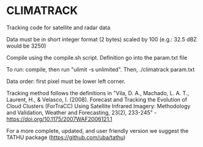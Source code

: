 # CLIMATRACK
Tracking code for satellite and radar data


Data must be in short integer format (2 bytes) scaled by 100 (e.g.: 32.5 dBZ would be 3250)

Compile using the compile.sh script. Definition go into the param.txt file

To run: compile, then run "ulimit -s unlimited". Then, ./climatrack param.txt

Data order: first pixel must be lower left corner. 

Tracking method follows the definitions in "Vila, D. A., Machado, L. A. T., Laurent, H., & Velasco, I. (2008). Forecast and Tracking the Evolution of Cloud Clusters (ForTraCC) Using Satellite Infrared Imagery: Methodology and Validation, Weather and Forecasting, 23(2), 233-245" - https://doi.org/10.1175/2007WAF2006121.1

For a more complete, updated, and user friendly version we suggest the TATHU package (https://github.com/uba/tathu)
